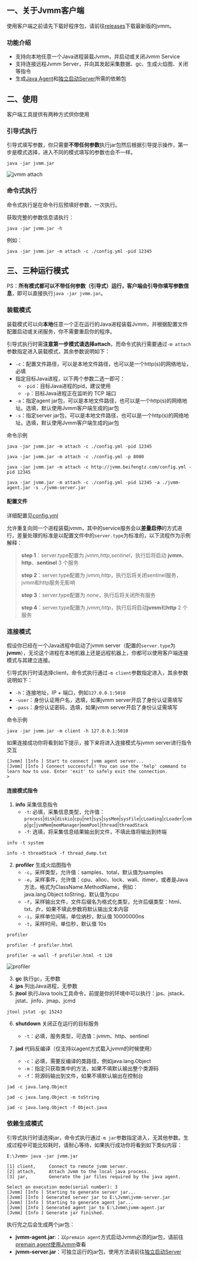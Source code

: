 ## 一、关于Jvmm客户端

使用客户端之前请先下载好程序包，请前往[releases](https://github.com/tzfun/jvmm/releases)下载最新版的jvmm。

### 功能介绍

* 支持向本地任意一个Java进程装载Jvmm，并启动或关闭Jvmm Service
* 支持连接远程Jvmm Server，并向其发起采集数据、gc、生成火焰图、关闭等指令
* 生成[Java Agent](../agent/README.md#premain方式)和[独立启动Server](../server/README.md#独立启动)所需的依赖包

## 二、使用

客户端工具提供有两种方式供你使用

### 引导式执行

引导式填写参数，你只需要**不带任何参数**执行jar包然后根据引导提示操作，第一步是模式选择，进入不同的模式填写的参数也会不一样。

```shell
java -jar jvmm.jar
```

![jvmm attach](../doc/jvmm-attach.gif)

### 命令式执行

命令式执行是在命令行后预填好参数，一次执行。

获取完整的参数信息请执行：

```shell
java -jar jvmm.jar -h
```

例如：

```shell
java -jar jvmm.jar -m attach -c ./config.yml -pid 12345
```

## 三、三种运行模式

PS：**所有模式都可以不带任何参数（引导式）运行，客户端会引导你填写参数信息**，即可以直接执行`java -jar jvmm.jar`。

### 装载模式

装载模式可以向**本地**任意一个正在运行的Java进程装载Jvmm，并根据配置文件配置启动或关闭服务，你不需要重启你的程序。

引导式执行时需**注意第一步模式请选择attach**，而命令式执行需要通过`-m attach`参数指定进入装载模式，其余参数说明如下：

* `-c`：配置文件路径，可以是本地文件路径，也可以是一个http(s)的网络地址，必填
* 指定目标Java进程，以下两个参数二选一即可：
  * `-pid`：目标Java进程的pid，建议使用
  * `-p`：目标Java进程正在监听的 TCP 端口
* `-a`：指定agent jar包，可以是本地文件路径，也可以是一个http(s)的网络地址。选填，默认使用Jvmm客户端生成的jar包
* `-s`：指定server jar包，可以是本地文件路径，也可以是一个http(s)的网络地址。选填，默认使用Jvmm客户端生成的jar包

命令示例
```shell
java -jar jvmm.jar -m attach -c ./config.yml -pid 12345

java -jar jvmm.jar -m attach -c ./config.yml -p 8080

java -jar jvmm.jar -m attach -c http://jvmm.beifengtz.com/config.yml -pid 12345

java -jar jvmm.jar -m attach -c ./config.yml -pid 12345 -a ./jvmm-agent.jar -s ./jvmm-server.jar
```

#### 配置文件

详细配置见[config.yml](../server/src/main/resources/config.yml)

允许重复向同一个进程装载jvmm，其中的service服务会以**差量启停**的方式进行，差量处理的标准是以配置文件中的`server.type`为标准的，以下流程作为示例解释：

> **step 1**：server.type配置为 *jvmm,http,sentinel*，执行后将启动 **jvmm**、**http**、**sentinel** 3 个服务
> 
> **step 2**：server.type配置为 *jvmm,http*，执行后将关闭sentinel服务，jvmm和http服务无影响
> 
> **step 3**：server.type配置为 *none*，执行后将关闭所有服务
> 
> **step 4**：server.type配置为 *jvmm,http*，执行后将启动**jvmm**和**http** 2 个服务

### 连接模式

假设你已经在一个Java进程中启动了jvmm server（配置的`server.type`为**jvmm**），无论这个进程在本地机器上还是远程机器上，你都可以使用客户端连接模式与其建立连接。

引导式执行时请选择client，命令式执行通过`-m client`参数指定进入，其余参数说明如下：

* `-h`：连接地址，IP + 端口，例如`127.0.0.1:5010`
* `-user`：身份认证用户名，选填，如果jvmm server开启了身份认证需填写
* `-pass`：身份认证密码，选填，如果jvmm server开启了身份认证需填写

命令示例
```shell
java -jar jvmm.jar -m client -h 127.0.0.1:5010
```

如果连接成功你将看到如下提示，接下来将进入连接模式与jvmm server进行指令交互
```
[Jvmm] [Info ] Start to connect jvmm agent server...
[Jvmm] [Info ] Connect successful! You can use the 'help' command to learn how to use. Enter 'exit' to safely exit the connection.
>
```

#### 连接模式指令

1. **info** 采集信息指令
   * `-t`: 必填，采集信息类型，允许值：`process`|`disk`|`diskio`|`cpu`|`net`|`sys`|`sysMem`|`sysFile`|`cLoading`|`cLoader`|`comp`|`gc`|`jvmMem`|`memManager`|`memPool`|`thread`|`threadStack`
   * `-f`: 选填，将采集信息结果输出到文件，不填此值将输出到终端

```shell
info -t system

info -t threadStack -f thread_dump.txt
```

2. **profiler** 生成火焰图指令
    * `-c`，采样类型，允许值：samples、total，默认值为samples
    * `-e`，采样事件，允许值：cpu、alloc、lock、wall、itimer，或者是Java方法，格式为ClassName.MethodName，例如：java.lang.Object.toString，默认值为cpu
    * `-f`，采样输出文件，文件后缀名为格式化类型，允许后缀类型：html、txt、jfr，如果不填此参数将默认输出文本内容
    * `-i`，采样单位间隔，单位纳秒，默认值 10000000ns
    * `-t`，采样时间，单位秒，默认值 10s

```shell
profiler

profiler -f profiler.html

profiler -e wall -f profiler.html -t 120
```

![profiler](../doc/profiler.png)

3. **gc** 执行gc，无参数
4. **jps** 列出Java进程，无参数
5. **jtool** 执行Java tools工具命令，前提是你的环境中可以执行：jps、jstack、jstat、jinfo、jmap、jcmd

```shell
jtool jstat -gc 15243
```

6. **shutdown** 关闭正在运行的目标服务
   * `-t`：必填，服务类型，可选值：jvmm、http、sentinel

7. **jad** 代码反编译（仅支持以agent方式载入jvmm的时候使用）
    * `-c`：必填，需要反编译的类路径，例如java.lang.Object
    * `-m`：指定只获取类中的方法，如果不填默认输出整个类源码
    * `-f`：将源码输出到文件，如果不填默认输出在控制台

```shell
jad -c java.lang.Object

jad -c java.lang.Object -m toString

jad -c java.lang.Object -f Object.java
```

### 依赖生成模式

引导式执行时请选择jar，命令式执行通过`-m jar`参数指定进入，无其他参数。生成过程中可能比较耗时，请耐心等待，如果执行成功你将看到如下类似内容：

```text
E:\Jvmm> java -jar jvmm.jar

[1] client,     Connect to remote jvmm server.
[2] attach,     Attach Jvmm to the local java process.
[3] jar,        Generate the jar files required by the java agent.

Select an execution mode(serial number): 3
[Jvmm] [Info ] Starting to generate server jar...
[Jvmm] [Info ] Generated server jar to E:\Jvmm\jvmm-server.jar
[Jvmm] [Info ] Starting to generate agent jar...
[Jvmm] [Info ] Generated agent jar to E:\Jvmm\jvmm-agent.jar
[Jvmm] [Info ] Generate jar finished.
```

执行完之后会生成两个jar包：

* **jvmm-agent.jar**:：以`premain agent`方式启动Jvmm必须的jar包，请前往[premain agent使用Jvmm](../agent/README.md#premain方式)查看
* **jvmm-server.jar**：可独立运行的jar包，使用方法请前往[独立启动Server](../server/README.md#独立启动)